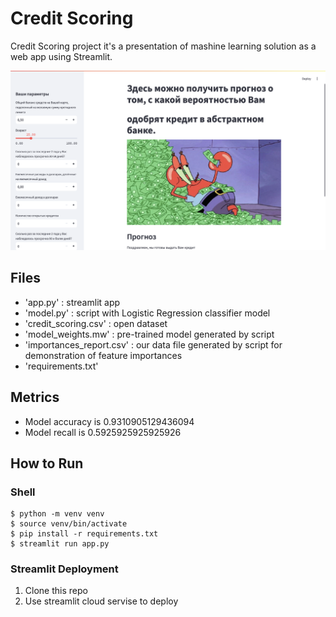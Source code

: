 # Credit Scoring

Credit Scoring project it's a presentation of mashine learning solution as a web app using Streamlit.

![alt text](screen_for_readme.png)


## Files

- 'app.py' : streamlit app
- 'model.py' : script with Logistic Regression classifier model
- 'credit_scoring.csv' : open dataset
- 'model_weights.mw' : pre-trained model generated by script
- 'importances_report.csv' : our data file generated by script for demonstration of feature importances
- 'requirements.txt'

## Metrics

- Model accuracy is 0.9310905129436094
- Model recall is 0.5925925925925926

## How to Run

### Shell

```shell
$ python -m venv venv
$ source venv/bin/activate
$ pip install -r requirements.txt
$ streamlit run app.py
```

### Streamlit Deployment

1. Clone this repo
2. Use streamlit cloud servise to deploy


